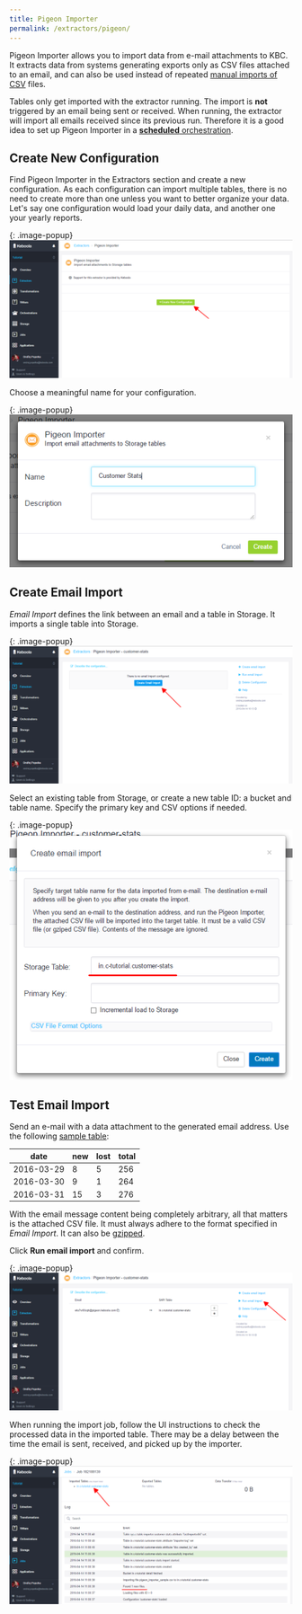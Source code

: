 ```yaml
---
title: Pigeon Importer
permalink: /extractors/pigeon/
---
```


Pigeon Importer allows you to import data from e-mail attachments to KBC. 
It extracts data from systems generating exports only as CSV files attached to an email, and
can also be used instead of repeated [manual imports of CSV](/tutorial/load/) files.

Tables only get imported with the extractor running. The import is **not** triggered by an email 
being sent or received. When running, the extractor will import all emails received since its previous run. 
Therefore it is a good idea to set up Pigeon Importer in a [**scheduled** orchestration](/orchestrator/scheduling/). 

## Create New Configuration
Find Pigeon Importer in the Extractors section and create a new configuration. 
As each configuration can import multiple tables, there is no need to create more than one unless 
you want to better organize your data. Let's say one configuration would load your daily data, and
another one your yearly reports.
 
{: .image-popup}
![Screenshot - Create New Pigeon Importer Configuration](/extractors/pigeon/01-create-new-config.png)

Choose a meaningful name for your configuration.

{: .image-popup}
![Screenshot - Create Name Confgiruation](/extractors/pigeon/02-choose-name-and-desc.png)

## Create Email Import
*Email Import* defines the link between an email and a table in Storage. It imports a single table into Storage.  

{: .image-popup}
![Screenshot - Create New Email Import](/extractors/pigeon/03-create-email-import.png)

Select an existing table from Storage, or create a new table ID: a bucket and table name. Specify the primary 
key and CSV options if needed.

{: .image-popup}
![Screenshot - Configure email import](/extractors/pigeon/04-table-id-and-pk.png)

## Test Email Import
Send an e-mail with a data attachment to the generated email address.
Use the following [sample table](/extractors/pigeon/pigeon-importer-sample.csv):

| date | new | lost | total |
| --- | --- | --- | --- |
| 2016-03-29 | 8 | 5 | 256 |
| 2016-03-30 | 9 | 1 | 264 |
| 2016-03-31 | 15 | 3 | 276 |

With the email message content being completely arbitrary, all that matters is the attached CSV file. 
It must always adhere to the format specified in *Email Import*. It can also be [gzipped](http://www.gzip.org/). 

Click **Run email import** and confirm.

{: .image-popup}
![Screenshot - List email imports](/extractors/pigeon/05-list-email-imports.png)

When running the import job, follow the UI instructions to check the processed data in the imported table. 
There may be a delay between the time the email is sent, received, and picked up by the importer.

{: .image-popup}
![Screenshot - Job Detail](/extractors/pigeon/07-check-processed-data.png)
